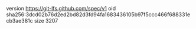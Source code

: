 version https://git-lfs.github.com/spec/v1
oid sha256:3dcd02b76d2ed2bd82d3fd94fa1683436105b97f5ccc466f688331ecb3ae381c
size 3207
